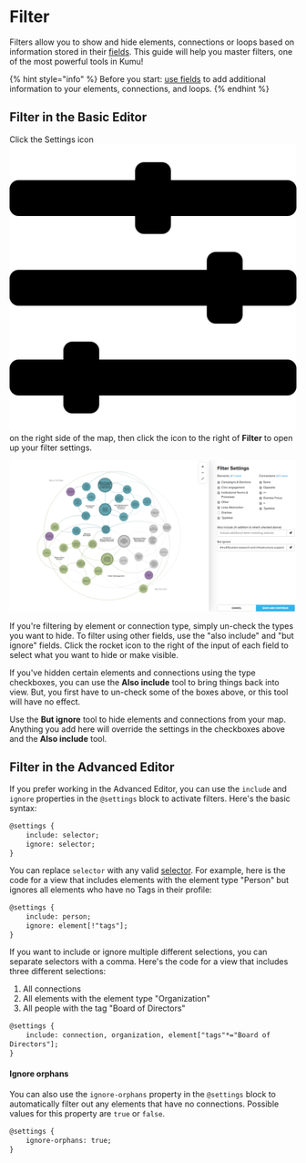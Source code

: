 # Filter

Filters allow you to show and hide elements, connections or loops based on information stored in their [fields](/guides/fields.md). This guide will help you master filters, one of the most powerful tools in Kumu!

{% hint style="info" %}
Before you start: <a class="alert-link" href="/guides/fields.md">use fields</a> to add additional information to your elements, connections, and loops.
{% endhint %}


## Filter in the Basic Editor

Click the Settings icon ![](/icons/sliders-h.svg) on the right side of the map, then click the icon to the right of **Filter** to open up your filter settings.

![filter](/images/overview-filter.png)

If you're filtering by element or connection type, simply un-check the types you want to hide. To filter using other fields, use the "also include" and "but ignore" fields. Click the rocket icon  to the right of the input of each field to select what you want to hide or make visible.

If you've hidden certain elements and connections using the type checkboxes, you can use the **Also include** tool to bring things back into view. But, you first have to un-check some of the boxes above, or this tool will have no effect.

Use the **But ignore** tool to hide elements and connections from your map. Anything you add here will override the settings in the checkboxes above and the **Also include** tool.


## Filter in the Advanced Editor

If you prefer working in the Advanced Editor, you can use the `include` and `ignore` properties in the `@settings` block to activate filters. Here's the basic syntax:

```
@settings {
    include: selector;
    ignore: selector;
}
```

You can replace `selector` with any valid [selector](/guides/selectors.md). For example, here is the code for a view that includes elements with the element type "Person" but ignores all elements who have no Tags in their profile:

```
@settings {
    include: person;
    ignore: element[!"tags"];
}
```

If you want to include or ignore multiple different selections, you can separate selectors with a comma. Here's the code for a view that includes three different selections:
1. All connections
1. All elements with the element type "Organization"
1. All people with the tag "Board of Directors"

```
@settings {
    include: connection, organization, element["tags"*="Board of Directors"];
}
```

#### Ignore orphans

You can also use the `ignore-orphans` property in the `@settings` block to automatically filter out any elements that have no connections. Possible values for this property are `true` or `false`.

```
@settings {
    ignore-orphans: true;
}
```



